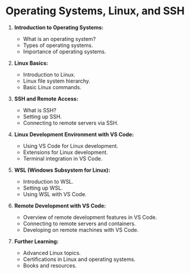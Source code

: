 # Operating Systems, Linux, and SSH

1. **Introduction to Operating Systems:**
   - What is an operating system?
   - Types of operating systems.
   - Importance of operating systems.

2. **Linux Basics:**
   - Introduction to Linux.
   - Linux file system hierarchy.
   - Basic Linux commands.

3. **SSH and Remote Access:**
   - What is SSH?
   - Setting up SSH.
   - Connecting to remote servers via SSH.

4. **Linux Development Environment with VS Code:**
   - Using VS Code for Linux development.
   - Extensions for Linux development.
   - Terminal integration in VS Code.

5. **WSL (Windows Subsystem for Linux):**
   - Introduction to WSL.
   - Setting up WSL.
   - Using WSL with VS Code.

6. **Remote Development with VS Code:**
   - Overview of remote development features in VS Code.
   - Connecting to remote servers and containers.
   - Developing on remote machines with VS Code.

7. **Further Learning:**
   - Advanced Linux topics.
   - Certifications in Linux and operating systems.
   - Books and resources.
